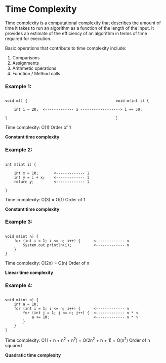 # Time Complexity

Time complexity is a computational complexity that describes the amount of time it takes to run an algorithm as a function of the length of the input. It provides an estimate of the efficiency of an algorithm in terms of time required for execution.

Basic operations that contribute to time complexity include:
 1. Comparisons
 2. Assignments
 3. Arithmetic operations
 4. Function / Method calls

### Example 1:

```plaintext

void m() {                                        void m(int i) {

    int i = 20;  <------------- 1 ------------------> i += 50;

}                                                 }

```

Time complexity: O(1)         Order of 1

  **Constant time complexity**

### Example 2:

```plaintext

int m(int i) {

    int x = 10;       <------------- 1
    int y = i + x;    <------------- 1
    return y;         <------------- 1

}

```

Time complexity: O(3) = O(1)         Order of 1

  **Constant time complexity**


### Example 3:

```plaintext

void m(int n) {
    for (int i = 1; i <= n; i++) {      <------------- n
        System.out.println(i);          <------------- n
    }
}

```

Time complexity: O(2n) = O(n)         Order of n

  **Linear time complexity**


### Example 4:

```plaintext

void m(int n) {
    int a = 10;
    for (int i = 1; i <= n; i++) {      <------------- n
        for (int j = 1; j <= n; j++) {  <------------- n * n
            a += 10;                    <------------- n * n
        }
    }
}

```

Time complexity: O(1 + n + n<sup>2</sup> + n<sup>2</sup>) = O(2n<sup>2</sup> + n + 1) = O(n<sup>2</sup>)         Order of n squared

  **Quadratic time complexity**